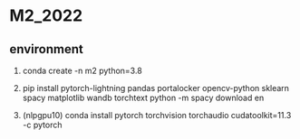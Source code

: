 # M2_2022

## environment
1. conda create -n m2 python=3.8
2. pip install pytorch-lightning pandas portalocker opencv-python sklearn spacy matplotlib wandb torchtext
python -m spacy download en

3. (nlpgpu10) conda install pytorch torchvision torchaudio cudatoolkit=11.3 -c pytorch

